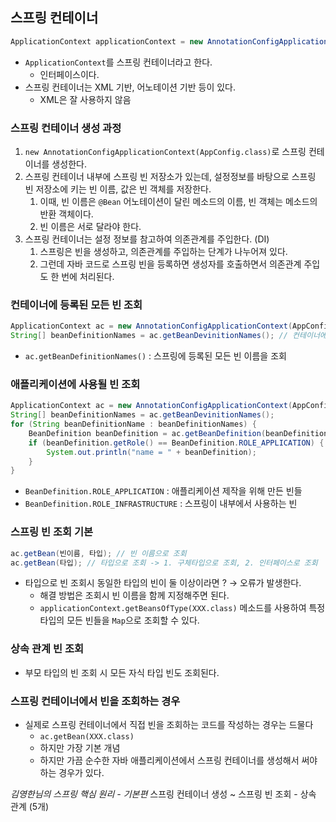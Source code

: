 ## 스프링 컨테이너

```java
ApplicationContext applicationContext = new AnnotationConfigApplicationContext(AppConfig.class)
```

- `ApplicationContext`를 스프링 컨테이너라고 한다.
    - 인터페이스이다.
- 스프링 컨테이너는 XML 기반, 어노테이션 기반 등이 있다.
    - XML은 잘 사용하지 않음

### 스프링 컨테이너 생성 과정

1. `new AnnotationConfigApplicationContext(AppConfig.class)`로 스프링 컨테이너를 생성한다.
2. 스프링 컨테이너 내부에 스프링 빈 저장소가 있는데, 설정정보를 바탕으로 스프링 빈 저장소에 키는 빈 이름, 값은 빈 객체를 저장한다.
    1. 이때, 빈 이름은 `@Bean` 어노테이션이 달린 메소드의 이름, 빈 객체는 메소드의 반환 객체이다.
    2. 빈 이름은 서로 달라야 한다.
3. 스프링 컨테이너는 설정 정보를 참고하여 의존관계를 주입한다. (DI)
    1. 스프링은 빈을 생성하고, 의존관계를 주입하는 단계가 나누어져 있다.
    2. 그런데 자바 코드로 스프링 빈을 등록하면 생성자를 호출하면서 의존관계 주입도 한 번에 처리된다.

### 컨테이너에 등록된 모든 빈 조회

```java
ApplicationContext ac = new AnnotationConfigApplicationContext(AppConfig.class)
String[] beanDefinitionNames = ac.getBeanDevinitionNames(); // 컨테이너에 등록된 모든 빈의 이름
```

- `ac.getBeanDefinitionNames()` : 스프링에 등록된 모든 빈 이름을 조회

### 애플리케이션에 사용될 빈 조회

```java
ApplicationContext ac = new AnnotationConfigApplicationContext(AppConfig.class)
String[] beanDefinitionNames = ac.getBeanDevinitionNames();
for (String beanDefinitionName : beanDefinitionNames) {
	BeanDefinition beanDefinition =	ac.getBeanDefinition(beanDefinitionName);
	if (beanDefinition.getRole() == BeanDefinition.ROLE_APPLICATION) {
		System.out.println("name = " + beanDefinition);
	}
}
```

- `BeanDefinition.ROLE_APPLICATION` : 애플리케이션 제작을 위해 만든 빈들
- `BeanDefinition.ROLE_INFRASTRUCTURE` : 스프링이 내부에서 사용하는 빈

### 스프링 빈 조회 기본

```java
ac.getBean(빈이름, 타입); // 빈 이름으로 조회
ac.getBean(타입); // 타입으로 조회 -> 1. 구체타입으로 조회, 2. 인터페이스로 조회
```

- 타입으로 빈 조회시 동일한 타입의 빈이 둘 이상이라면 ? → 오류가 발생한다.
    - 해결 방법은 조회시 빈 이름을 함께 지정해주면 된다.
    - `applicationContext.getBeansOfType(XXX.class)` 메소드를 사용하여 특정 타입의 모든 빈들을 `Map`으로 조회할 수 있다.

### 상속 관계 빈 조회

- 부모 타입의 빈 조회 시 모든 자식 타입 빈도 조회된다.

### 스프링 컨테이너에서 빈을 조회하는 경우

- 실제로 스프링 컨테이너에서 직접 빈을 조회하는 코드를 작성하는 경우는 드물다
    - `ac.getBean(XXX.class)`
    - 하지만 가장 기본 개념
    - 하지만 가끔 순수한 자바 애플리케이션에서 스프링 컨테이너를 생성해서 써야하는 경우가 있다.

*김영한님의 스프링 핵심 원리 - 기본편*
스프링 컨테이너 생성 ~ 스프링 빈 조회 - 상속 관계 (5개)
